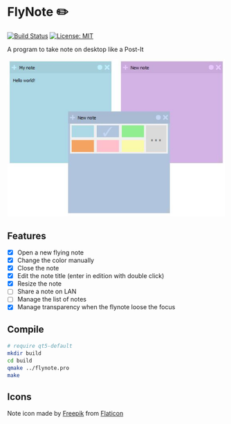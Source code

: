 # FlyNote :pencil2:
[![Build Status](https://travis-ci.org/thibDev/FlyNote.svg?branch=master)](https://travis-ci.org/thibDev/FlyNote)
[![License: MIT](https://img.shields.io/badge/License-GPLv3-blue.svg)](https://opensource.org/licenses/gpl-3.0)

A program to take note on desktop like a Post-It

![FlyNote](screenshot/sample.jpg)

## Features

* [X] Open a new flying note
* [x] Change the color manually
* [x] Close the note
* [x] Edit the note title (enter in edition with double click)
* [x] Resize the note
* [ ] Share a note on LAN
* [ ] Manage the list of notes
* [x] Manage transparency when the flynote loose the focus

## Compile

```sh
# require qt5-default
mkdir build
cd build
qmake ../flynote.pro
make
```

## Icons
Note icon made by [Freepik](https://www.freepik.com/) from [Flaticon](www.flaticon.com)  